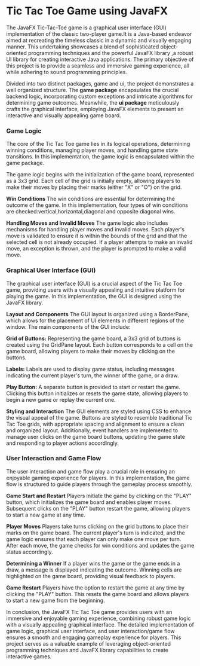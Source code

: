 <h1> Tic Tac Toe Game using JavaFX </h1>

The JavaFX Tic-Tac-Toe game is a graphical user interface (GUI) implementation of 
the classic two-player game.It is a Java-based endeavor aimed at recreating the timeless 
classic in a dynamic and visually engaging manner. This undertaking showcases a 
blend of sophisticated object-oriented programming techniques and the powerful 
JavaFX library ,a robust UI library for creating interactive Java applications. The 
primary objective of this project is to provide a seamless and immersive gaming 
experience, all while adhering to sound programming principles.

Divided into two distinct packages, game and ui, the project demonstrates a well organized structure. The <b>game package</b> encapsulates the crucial backend logic, 
incorporating custom exceptions and intricate algorithms for determining game 
outcomes. Meanwhile, the <b>ui package</b> meticulously crafts the graphical interface, 
employing JavaFX elements to present an interactive and visually appealing game 
board.

<h3>Game Logic</h3>
The core of the Tic Tac Toe game lies in its logical operations, determining winning conditions, managing player moves, and handling game state transitions. In this implementation, the game logic is encapsulated within the game package.

The game logic begins with the initialization of the game board, represented as a 3x3 grid. Each cell of the grid is initially empty, allowing players to make their moves by placing their marks (either "X" or "O") on the grid.

<b>Win Conditions</b>
The win conditions are essential for determining the outcome of the game. In this implementation, four types of win conditions are checked:vertical,horizontal,diagonal and opposite diagonal wins.

<b>Handling Moves and Invalid Moves</b>
The game logic also includes mechanisms for handling player moves and invalid moves. Each player's move is validated to ensure it is within the bounds of the grid and that the selected cell is not already occupied. If a player attempts to make an invalid move, an exception is thrown, and the player is prompted to make a valid move.

<h3>Graphical User Interface (GUI)</h3>
The graphical user interface (GUI) is a crucial aspect of the Tic Tac Toe game, providing users with a visually appealing and intuitive platform for playing the game. In this implementation, the GUI is designed using the JavaFX library.


<b>Layout and Components</b>
The GUI layout is organized using a BorderPane, which allows for the placement of UI elements in different regions of the window. The main components of the GUI include:

<b>Grid of Buttons:</b> Representing the game board, a 3x3 grid of buttons is created using the GridPane layout. Each button corresponds to a cell on the game board, allowing players to make their moves by clicking on the buttons.

<b>Labels:</b> Labels are used to display game status, including messages indicating the current player's turn, the winner of the game, or a draw.

<b>Play Button:</b> A separate button is provided to start or restart the game. Clicking this button initializes or resets the game state, allowing players to begin a new game or replay the current one.

<b>Styling and Interaction</b>
The GUI elements are styled using CSS to enhance the visual appeal of the game. Buttons are styled to resemble traditional Tic Tac Toe grids, with appropriate spacing and alignment to ensure a clean and organized layout. Additionally, event handlers are implemented to manage user clicks on the game board buttons, updating the game state and responding to player actions accordingly.

<h3>User Interaction and Game Flow</h3>
The user interaction and game flow play a crucial role in ensuring an enjoyable gaming experience for players. In this implementation, the game flow is structured to guide players through the gameplay process smoothly.

<b>Game Start and Restart</b>
Players initiate the game by clicking on the "PLAY" button, which initializes the game board and enables player moves. Subsequent clicks on the "PLAY" button restart the game, allowing players to start a new game at any time.

<b>Player Moves</b>
Players take turns clicking on the grid buttons to place their marks on the game board. The current player's turn is indicated, and the game logic ensures that each player can only make one move per turn. After each move, the game checks for win conditions and updates the game status accordingly.

<b>Determining a Winner</b>
If a player wins the game or the game ends in a draw, a message is displayed indicating the outcome. Winning cells are highlighted on the game board, providing visual feedback to players.

<b>Game Restart</b>
Players have the option to restart the game at any time by clicking the "PLAY" button. This resets the game board and allows players to start a new game from the beginning.


In conclusion, the JavaFX Tic Tac Toe game provides users with an immersive and enjoyable gaming experience, combining robust game logic with a visually appealing graphical interface. The detailed implementation of game logic, graphical user interface, and user interaction/game flow ensures a smooth and engaging gameplay experience for players. This project serves as a valuable example of leveraging object-oriented programming techniques and JavaFX library capabilities to create interactive games.
